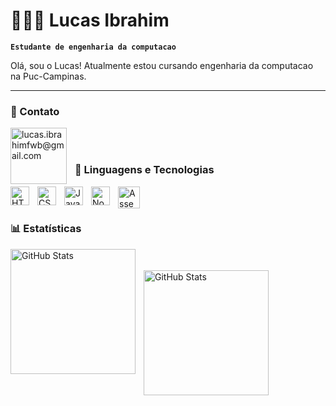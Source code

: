 # 👱🏻‍♂️ Lucas Ibrahim

**`Estudante de engenharia da computacao`**

Olá, sou o Lucas! Atualmente estou cursando engenharia da computacao na Puc-Campinas.

---

### 📱 Contato

<img 
    align="left" 
    alt="lucas.ibrahimfwb@gmail.com" 
    title="lucas.ibrahimfwb@gmail.com"
    width="90px" 
    style="padding-right: 10px;" 
    src="https://img.shields.io/badge/Gmail-D14836?style=for-the-badge&logo=gmail&logoColor=white" 
/>

<br><br>

### 🤖 Linguagens e Tecnologias

<img 
    align="left" 
    alt="HTML"
    title="HTML" 
    width="30px" 
    style="padding-right: 10px;" 
    src="https://cdn.jsdelivr.net/gh/devicons/devicon@latest/icons/html5/html5-original.svg" 
/>
<img 
    align="left" 
    alt="CSS" 
    title="CSS"
    width="30px" 
    style="padding-right: 10px;" 
    src="https://cdn.jsdelivr.net/gh/devicons/devicon@latest/icons/css3/css3-original.svg" 
/>
<img 
    align="left" 
    alt="JavaScript" 
    title="JavaScript"
    width="30px" 
    style="padding-right: 10px;" 
    src="https://cdn.jsdelivr.net/gh/devicons/devicon@latest/icons/javascript/javascript-original.svg" 
/>
<img 
    align="left" 
    alt="Node Js" 
    title="Node JS"
    width="30px" 
    style="padding-right: 10px;" 
    src="https://cdn.jsdelivr.net/gh/devicons/devicon@latest/icons/nodejs/nodejs-original.svg" 
/>
<img 
    align="left" 
    alt="Assembly x86" 
    title="Assembly x86"
    width="35px" 
    style="padding-right: 10px;" 
    src="https://user-images.githubusercontent.com/96035297/186022424-f96144ad-7b39-4add-a0dc-3c0ec400124f.png" 
/>

<br/>
<br/>

### 📊 Estatísticas

<p>
  <img 
    align="left" 
    alt="GitHub Stats" 
    height="200" 
    style="padding-right: 10px;" 
    src="https://github-readme-stats.vercel.app/api?username=lucas-ibrahim&show_icons=true&theme=tokyonight&include_all_commits=true&locale=pt-br" 
  />

<br/><br/>
<img 
      align="left" 
      alt="GitHub Stats" 
      height="200" 
      src="https://github-readme-stats.vercel.app/api/top-langs/?username=lucas-ibrahim&theme=tokyonight&layout=compact&custom_title=Tecnologias&langs_count=9" 
  />

</p>
